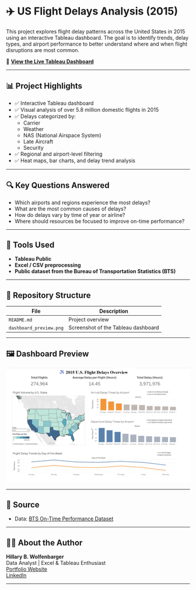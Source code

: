 # ✈️ US Flight Delays Analysis (2015)

This project explores flight delay patterns across the United States in 2015 using an interactive Tableau dashboard. The goal is to identify trends, delay types, and airport performance to better understand where and when flight disruptions are most common.

🔗 **[View the Live Tableau Dashboard](https://public.tableau.com/app/profile/hillary.b.wolfenbarger/viz/US_Flight_Delays_Analysis_2015/2015USFlightDelays)**

---

## 📊 Project Highlights

- ✅ Interactive Tableau dashboard
- ✅ Visual analysis of over 5.8 million domestic flights in 2015
- ✅ Delays categorized by:
  - Carrier
  - Weather
  - NAS (National Airspace System)
  - Late Aircraft
  - Security
- ✅ Regional and airport-level filtering
- ✅ Heat maps, bar charts, and delay trend analysis

---

## 🔍 Key Questions Answered

- Which airports and regions experience the most delays?
- What are the most common causes of delays?
- How do delays vary by time of year or airline?
- Where should resources be focused to improve on-time performance?

---

## 🧰 Tools Used

- **Tableau Public**
- **Excel / CSV preprocessing**
- **Public dataset from the Bureau of Transportation Statistics (BTS)**

---

## 📁 Repository Structure

| File | Description |
|------|-------------|
| `README.md` | Project overview |
| `dashboard_preview.png` | Screenshot of the Tableau dashboard |


---

## 🖼️ Dashboard Preview

![Dashboard Preview](dashboard_preview.png.png)

---

## 📎 Source

- Data: [BTS On-Time Performance Dataset](https://www.transtats.bts.gov/OT_Delay/OT_DelayCause1.asp?pn=1)

---

## 🙋‍♀️ About the Author

**Hillary B. Wolfenbarger**  
Data Analyst | Excel & Tableau Enthusiast  
[Portfolio Website](https://hillarywolfenbarger.netlify.app/)  
[LinkedIn](https://www.linkedin.com/in/hillarywolfenbarger)

---

